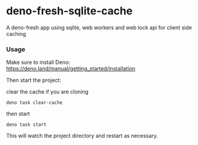 # deno-fresh-sqlite-cache

A deno-fresh app using sqlite, web workers and web lock api for client side
caching

### Usage

Make sure to install Deno: https://deno.land/manual/getting_started/installation

Then start the project:

clear the cache if you are cloning

```
deno task clear-cache
```

then start

```
deno task start
```

This will watch the project directory and restart as necessary.
